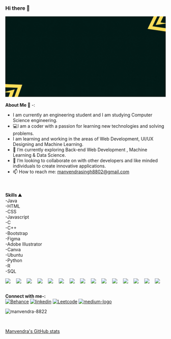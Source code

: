 ### Hi there 👋
![](https://github.com/manvendra-8822/manvendra-8822/blob/main/HI%20!%20I%20AM%20MANVENDRA.gif?raw=true)

**About Me 🧑** -:<br>
- I am currently an engineering student and I am studying Computer Science engineering. <br>
- 💻I am a coder with a passion for learning new technologies and solving problems.
- I am learning and working in the areas of Web Development, UI/UX Designing and Machine Learning.
- 🌱 I’m currently exploring Back-end Web Development , Machine Learning & Data Science.
- 👯 I’m looking to collaborate on with other developers and like minded individuals to create innovative applications. 
- 📫 How to reach me: manvendrasingh8802@gmail.com


<div style="margin-top:50px">
  
**Skills ⛰️**<br>
-Java <br>
-HTML  <br>
-CSS <br>
-Javascript <br>
-C<br>
-C++<br>
-Bootstrap<br>
-Figma <br>
-Adobe Illustrator <br>
-Canva <br>
-Ubuntu <br>
-Python <br>
-R <br>
-SQL<br>
</div>

<div style="display:flex;flex-direction:row;justify-content:space-evenly;align-items:center;widht:100%">
<img width="40px" src="https://cdn.jsdelivr.net/gh/devicons/devicon/icons/html5/html5-plain-wordmark.svg" />
<img width="40px" src="https://cdn.jsdelivr.net/gh/devicons/devicon/icons/css3/css3-plain-wordmark.svg" />
<img width="40px" src="https://cdn.jsdelivr.net/gh/devicons/devicon/icons/bootstrap/bootstrap-original.svg" />
<img width="40px" src="https://cdn.jsdelivr.net/gh/devicons/devicon/icons/javascript/javascript-original.svg" />
<img width="40px" src="https://cdn.jsdelivr.net/gh/devicons/devicon/icons/vscode/vscode-original.svg" />
<img width="40px" src="https://cdn.jsdelivr.net/gh/devicons/devicon/icons/c/c-plain.svg" />
<img width="40px" src="https://cdn.jsdelivr.net/gh/devicons/devicon/icons/cplusplus/cplusplus-original.svg" />
<img width="40px" src="https://cdn.jsdelivr.net/gh/devicons/devicon/icons/java/java-original.svg" />
<img width="40px" src="https://cdn.jsdelivr.net/gh/devicons/devicon/icons/figma/figma-original.svg" />
<img width="40px" src="https://cdn.jsdelivr.net/gh/devicons/devicon/icons/illustrator/illustrator-line.svg" />
<img width="40px" src="https://cdn.jsdelivr.net/gh/devicons/devicon/icons/canva/canva-original.svg" />
<img width="40px" src="https://cdn.jsdelivr.net/gh/devicons/devicon/icons/ubuntu/ubuntu-plain.svg" />
<img width="40px" src="https://cdn.jsdelivr.net/gh/devicons/devicon/icons/python/python-original.svg" />
<img width="40px" src="https://cdn.jsdelivr.net/gh/devicons/devicon/icons/r/r-original.svg" />
<img width="40px" src="https://cdn.jsdelivr.net/gh/devicons/devicon/icons/mysql/mysql-original.svg" />
</div>
<br>

**Connect with me-:** <br>
[<img src='https://img.icons8.com/color/48/000000/behance.png' alt='Behance' height='40'>](https://www.behance.net/manvendsingh) 
[<img src='https://img.icons8.com/fluent/48/000000/linkedin.png' alt='linkedin' height='40'>](https://www.linkedin.com/in/manvendra-raj-singh-7a69a7226/)
[<img width="40" height="40" src="https://img.icons8.com/external-tal-revivo-shadow-tal-revivo/24/external-level-up-your-coding-skills-and-quickly-land-a-job-logo-shadow-tal-revivo.png" alt="Leetcode"/>](https://leetcode.com/manvendrarajsing/)
[<img width="40" height="40" src="https://img.icons8.com/fluency-systems-filled/48/000000/medium-logo.png" alt="medium-logo"/>](https://medium.com/@msingh8_be21)


<p><img align="centre" src="https://github-readme-stats.vercel.app/api/top-langs?username=manvendra-8822&show_icons=true&locale=en&layout=compact" alt="manvendra-8822" /></p>
<br>

[Manvendra's GitHub stats](https://github-readme-stats.vercel.app/api?username=manvendra-8822)
 
